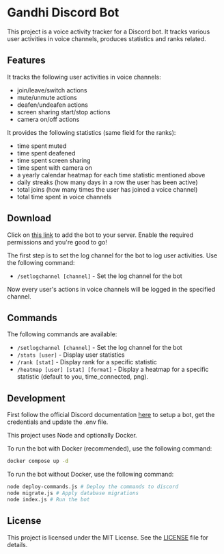 # Gandhi Discord Bot

This project is a voice activity tracker for a Discord bot. It tracks various user activities in voice channels, produces statistics and ranks related.

## Features

It tracks the following user activities in voice channels:
- join/leave/switch actions
- mute/unmute actions
- deafen/undeafen actions
- screen sharing start/stop actions
- camera on/off actions

It provides the following statistics (same field for the ranks):
- time spent muted
- time spent deafened
- time spent screen sharing
- time spent with camera on
- a yearly calendar heatmap for each time statistic mentioned above
- daily streaks (how many days in a row the user has been active)
- total joins (how many times the user has joined a voice channel)
- total time spent in voice channels

## Download

Click on [this link](https://discord.com/oauth2/authorize?client_id=1345799506217930876) to add the bot to your server. Enable the required permissions and you're good to go!

The first step is to set the log channel for the bot to log user activities. Use the following command:
- `/setlogchannel [channel]` - Set the log channel for the bot

Now every user's actions in voice channels will be logged in the specified channel.

## Commands

The following commands are available:
- `/setlogchannel [channel]` - Set the log channel for the bot
- `/stats [user]` - Display user statistics
- `/rank [stat]` - Display rank for a specific statistic
- `/heatmap [user] [stat] [format]` - Display a heatmap for a specific statistic (default to you, time_connected, png).

## Development

First follow the official Discord documentation [here](https://discord.com/developers/docs/quick-start/getting-started) to setup a bot, get the credentials and update the .env file.

This project uses Node and optionally Docker.

To run the bot with Docker (recommended), use the following command:
```bash
docker compose up -d
```

To run the bot without Docker, use the following command:
```bash
node deploy-commands.js # Deploy the commands to discord
node migrate.js # Apply database migrations
node index.js # Run the bot
```

## License

This project is licensed under the MIT License. See the [LICENSE](LICENSE) file for details.